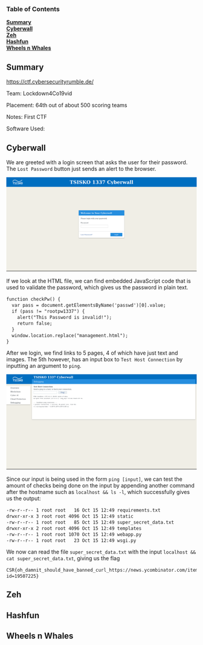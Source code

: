 ### Table of Contents
**[Summary](#summary)**<br>
**[Cyberwall](#cyberwall)**<br>
**[Zeh](#zeh)**<br>
**[Hashfun](#hashfun)**<br>
**[Wheels n Whales](#wheels-n-whales)**<br>


## Summary

https://ctf.cybersecurityrumble.de/

Team: Lockdown4Co19vid

Placement: 64th out of about 500 scoring teams

Notes: First CTF

Software Used:



## Cyberwall
We are greeted with a login screen that asks the user for their password. The `Lost Password` button just sends an alert to the browser.

![login](https://github.com/NKeil/ctf_writeups/blob/main/2020_cyber_security_rumble_germany/images/login.png?raw=true)

If we look at the HTML file, we can find embedded JavaScript code that is used to validate the password, which gives us the password in plain text.

```
function checkPw() {
  var pass = document.getElementsByName('passwd')[0].value;
  if (pass != "rootpw1337") {
    alert("This Password is invalid!");
    return false;
  }
  window.location.replace("management.html");
}
```

After we login, we find links to 5 pages, 4 of which have just text and images. The 5th however, has an input box to `Test Host Connection` by inputting an argument to `ping`. 

![ping](https://github.com/NKeil/ctf_writeups/blob/main/2020_cyber_security_rumble_germany/images/ping.png?raw=true)

Since our input is being used in the form `ping [input]`, we can test the amount of checks being done on the input by appending another command after the hostname such as `localhost && ls -l`, which successfully gives us the output:

```
-rw-r--r-- 1 root root   16 Oct 15 12:49 requirements.txt
drwxr-xr-x 3 root root 4096 Oct 15 12:49 static
-rw-r--r-- 1 root root   85 Oct 15 12:49 super_secret_data.txt
drwxr-xr-x 2 root root 4096 Oct 15 12:49 templates
-rw-r--r-- 1 root root 1070 Oct 15 12:49 webapp.py
-rw-r--r-- 1 root root   23 Oct 15 12:49 wsgi.py
```

We now can read the file `super_secret_data.txt` with the input `localhost && cat super_secret_data.txt`, giving us the flag
```
CSR{oh_damnit_should_have_banned_curl_https://news.ycombinator.com/item?id=19507225}
```

## Zeh
## Hashfun
## Wheels n Whales
